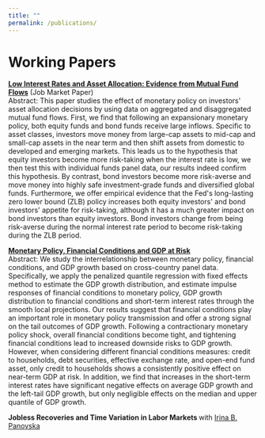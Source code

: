 ```yaml
---
title: ""
permalink: /publications/
---
```

# Working Papers
<b>[Low Interest Rates and Asset Allocation: Evidence from Mutual Fund Flows](http://lichengzh.github.io/files/JMP_Licheng.pdf)</b> (Job Market Paper)<br> 
Abstract: This paper studies the effect of monetary policy on investors' asset allocation decisions by using data on aggregated and disaggregated mutual fund flows. First, we find that following an expansionary monetary policy, both equity funds and bond funds receive large inflows. Specific to asset classes, investors move money from large-cap assets to mid-cap and small-cap assets in the near term and then shift assets from domestic to developed and emerging markets. This leads us to the hypothesis that equity investors become more risk-taking when the interest rate is low, we then test this with individual funds panel data, our results indeed confirm this hypothesis. By contrast, bond investors become more risk-averse and move money into highly safe investment-grade funds and diversified global funds. Furthermore, we offer empirical evidence that the Fed's long-lasting zero lower bound (ZLB) policy increases both equity investors' and bond investors' appetite for risk-taking, although it has a much greater impact on bond investors than equity investors. Bond investors change from being risk-averse during the normal interest rate period to  become risk-taking during the ZLB period. <br>

<b>[Monetary Policy, Financial Conditions and GDP at Risk](http://lichengzh.github.io/files/fci.pdf)</b>  <br> 
Abstract: We study the interrelationship between monetary policy, financial conditions, and GDP growth based on cross-country panel data. Specifically, we apply the penalized quantile regression with fixed effects method to estimate the GDP growth distribution, and estimate impulse responses of financial conditions to monetary policy, GDP growth distribution to financial conditions and short-term interest rates through the smooth local projections. Our results suggest that financial conditions play an important role in monetary policy transmission and offer a strong signal on the tail outcomes of GDP growth. Following a contractionary monetary policy shock, overall financial conditions become tight, and tightening financial conditions lead to increased downside risks to GDP growth. However, when considering different financial conditions measures: credit to households, debt securities, effective exchange rate, and open-end fund asset, only credit to households shows a consistently positive effect on near-term GDP at risk. In addition, we find that increases in the short-term interest rates have significant negative effects on average GDP growth and the left-tail GDP growth, but only negligible effects on the median and upper quantile of GDP growth. <br>

<b>Jobless Recoveries and Time Variation in Labor Markets </b> with  [Irina B. Panovska](https://irinapanovska.com)
<br> 








